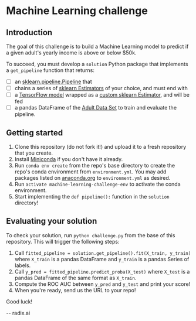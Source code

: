 # Machine Learning challenge

## Introduction

The goal of this challenge is to build a Machine Learning model to predict if a given adult's yearly income is above or below $50k.

To succeed, you must develop a `solution` Python package that implements a `get_pipeline` function that returns:

- [ ] an [sklearn.pipeline.Pipeline](http://scikit-learn.org/stable/modules/pipeline.html) that
- [ ] chains a series of [sklearn Estimators](http://scikit-learn.org/stable/data_transforms.html) of your choice, and must end with
- [ ] a [TensorFlow model](https://www.tensorflow.org/get_started/custom_estimators) wrapped as a [custom sklearn Estimator](http://scikit-learn.org/stable/developers/contributing.html#rolling-your-own-estimator), and will be fed
- [ ] a pandas DataFrame of the [Adult Data Set](http://mlr.cs.umass.edu/ml/datasets/Adult) to train and evaluate the pipeline.

## Getting started

1. Clone this repository (do not fork it!) and upload it to a fresh repository that you create.
2. Install [Miniconda](https://conda.io/miniconda.html) if you don't have it already.
3. Run `conda env create` from the repo's base directory to create the repo's conda environment from `environment.yml`. You may add packages listed on [anaconda.org](https://anaconda.org/) to `environment.yml` as desired.
4. Run `activate machine-learning-challenge-env` to activate the conda environment.
5. Start implementing the `def pipeline():` function in the `solution` directory!

## Evaluating your solution

To check your solution, run `python challenge.py` from the base of this repository. This will trigger the following steps:

1. Call `fitted_pipeline = solution.get_pipeline().fit(X_train, y_train)` where `X_train` is a pandas DataFrame and `y_train` is a pandas Series of labels.
2. Call `y_pred = fitted_pipeline.predict_proba(X_test)` where `X_test` is a pandas DataFrame of the same format as `X_train`.
3. Compute the ROC AUC between `y_pred` and `y_test` and print your score!
4. When you're ready, send us the URL to your repo!

Good luck!

-- radix.ai
